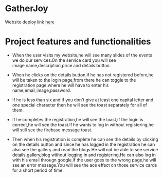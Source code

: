 # GatherJoy

Website deploy link [here](https://acoustic-salt.surge.sh/)

# Project features and functionalities

* When the user visits my website,he will see many slides of the events we do,our services.On the service card you will see image,name,description,price and details button.

* When he clicks on the details button,if he has not registered before,he will be taken to the login page,from there he can toggle to the registration page,where he will have to enter his name,email,image,password.

* If he is less than six and if you don't give at least one capital letter and one special character then he will see the toast separately for all of them.

* If he completes the registration,he will see the toast,if the login is correct,he will see the toast.If he wants to log in without registering,he will still see the firebase message toast.

* Then when his registration is complete he can see the details by clicking on the details button and since he has logged in the registration he can also see the gallery and read the blogs.He  will not be able to see service details,gallery,blog without logging in and registering.He can also log in with his email througn google.If the user goes to the wrong page,he will see an error message.You will see the aos effect on those service cards for a short period of time.
